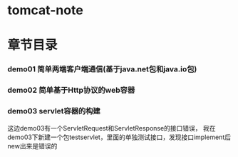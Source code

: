 # tomcat-note

# 章节目录

### demo01 简单两端客户端通信(基于java.net包和java.io包)

### demo02 简单基于Http协议的web容器

### demo03 servlet容器的构建

这边demo03有一个ServletRequest和ServletResponse的接口错误，
我在demo03下新建一个包testservlet，里面的单独测试接口，发现接口implement后
new出来是错误的